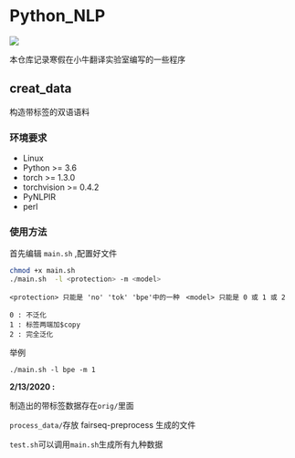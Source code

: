 # Python_NLP

![](https://img.shields.io/badge/license-MIT-blue)

本仓库记录寒假在小牛翻译实验室编写的一些程序


## creat_data

构造带标签的双语语料

### 环境要求

 - Linux
 - Python >= 3.6
 - torch >= 1.3.0                       
 - torchvision >= 0.4.2    
 - PyNLPIR           
 - perl        

### 使用方法

首先编辑 `main.sh` ,配置好文件

```bash
chmod +x main.sh
./main.sh  -l <protection> -m <model>
```
`<protection> 只能是 'no' 'tok' 'bpe'中的一种 `
`<model> 只能是 0 或 1 或 2`
```
0 : 不泛化
1 : 标签两端加$copy
2 : 完全泛化
```

举例
```
./main.sh -l bpe -m 1 
```
**2/13/2020 :**

制造出的带标签数据存在`orig/`里面

`process_data/`存放 fairseq-preprocess 生成的文件

`test.sh`可以调用`main.sh`生成所有九种数据